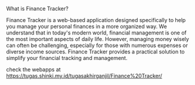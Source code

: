 What is Finance Tracker?

Finance Tracker is a web-based application designed specifically to help you manage your personal finances in a more organized way. We understand that in today's modern world, financial management is one of the most important aspects of daily life. However, managing money wisely can often be challenging, especially for those with numerous expenses or diverse income sources. Finance Tracker provides a practical solution to simplify your financial tracking and management.

check the webapps at https://tugas.shinki.my.id/tugasakhirganjil/Finance%20Tracker/
